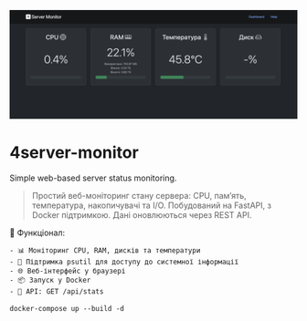 ![Example](https://github.com/ArtemHarbetskyi/4server-monitor/blob/main/example.png)

# 4server-monitor
Simple web-based server status monitoring.

> Простий веб-моніторинг стану сервера: CPU, памʼять, температура, накопичувачі та I/O.
Побудований на FastAPI, з Docker підтримкою. Дані оновлюються через REST API.

🚀 Функціонал:

	- 📊 Моніторинг CPU, RAM, дисків та температури
	- 🧊 Підтримка psutil для доступу до системної інформації
	- 🌐 Веб-інтерфейс у браузері
	- 📦 Запуск у Docker
	- 🔌 API: GET /api/stats

```
docker-compose up --build -d
```